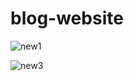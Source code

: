 # blog-website
![new1](https://user-images.githubusercontent.com/64531116/139327367-07eda7a0-5bb6-4f93-a211-30fc26cf0073.jpg)

![new3](https://user-images.githubusercontent.com/64531116/139327015-d34c0009-13e8-4852-b9b1-5f4d3e738934.jpg)

